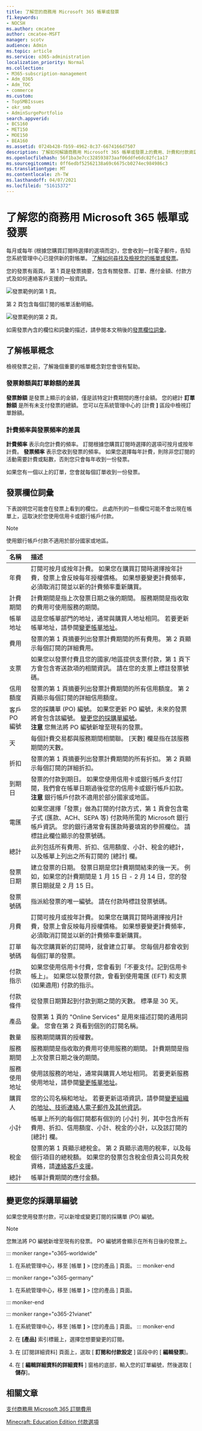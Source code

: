 ```yaml
---
title: 了解您的商務用 Microsoft 365 帳單或發票
f1.keywords:
- NOCSH
ms.author: cmcatee
author: cmcatee-MSFT
manager: scotv
audience: Admin
ms.topic: article
ms.service: o365-administration
localization_priority: Normal
ms.collection:
- M365-subscription-management
- Adm_O365
- Adm_TOC
- commerce
ms.custom:
- TopSMBIssues
- okr_smb
- AdminSurgePortfolio
search.appverid:
- BCS160
- MET150
- MOE150
- BEA160
ms.assetid: 0724b428-fb59-4962-8c37-6674166d7507
description: 了解如何解讀商務用 Microsoft 365 帳單或發票上的費用、計費和付款資訊，以及如何變更採購單編號。
ms.openlocfilehash: 56f1ba3e7cc328593873aaf06ddfe6dc82fc1a17
ms.sourcegitcommit: 0ff6edbf52562138a69c6675cb0274ec984986c3
ms.translationtype: MT
ms.contentlocale: zh-TW
ms.lasthandoff: 04/07/2021
ms.locfileid: "51615372"
---
```

# <a name="understand-your-bill-or-invoice-for-microsoft-365-for-business"></a>了解您的商務用 Microsoft 365 帳單或發票

每月或每年 (根據您購買訂閱時選擇的選項而定)，您會收到一封電子郵件，告知您系統管理中心已提供新的對帳單。 [了解如何尋找及檢視您的帳單或發票](view-your-bill-or-invoice.md)。
  
您的發票有兩頁。 第 1 頁是發票摘要，包含有關發票、訂單、應付金額、付款方式及如何連絡客戶支援的一般資訊。
  
![發票範例的第 1 頁。](../../media/b2f2cf85-a005-4f8a-a7b7-bea231372025.png)
  
第 2 頁包含每個訂閱的帳單活動明細。
  
![發票範例的第 2 頁。](../../media/808195cb-b1d2-4492-a748-29671ccecdd2.png)
  
如需發票內含的欄位和詞彙的描述，請參閱本文稍後的[發票欄位詞彙](#invoice-field-glossary)。
  
## <a name="understand-billing-concepts"></a>了解帳單概念

檢視發票之前，了解幾個重要的帳單概念對您會很有幫助。
  
### <a name="invoice-balance-vs-order-balance"></a>發票餘額與訂單餘額的差異

 **發票餘額** 是發票上顯示的金額，僅是該特定計費期間的應付金額。 您的總計 **訂單餘額** 是所有未支付發票的總額。 您可以在系統管理中心的 [計費 **]** 區段中檢視訂單餘額。
  
### <a name="billing-frequency-vs-invoice-frequency"></a>計費頻率與發票頻率的差異

 **計費頻率** 表示向您計費的頻率。 訂閱根據您購買訂閱時選擇的選項可按月或按年計費。 **發票頻率** 表示您收到發票的頻率。 如果您選擇每年計費，則除非您訂閱的活動需要計費或點數，否則您只會每年收到一份發票。
  
如果您有一個以上的訂單，您會就每個訂單收到一份發票。
  
## <a name="invoice-field-glossary"></a>發票欄位詞彙

下表說明您可能會在發票上看到的欄位。 此處所列的一些欄位可能不會出現在帳單上，這取決於您使用信用卡或銀行帳戶付款。
  
> [!NOTE]
> 使用銀行帳戶付款不適用於部分國家或地區。
  
|**名稱**|**描述**|
|:-----|:-----|
|年費|訂閱可按月或按年計費。 如果您在購買訂閱時選擇按年計費，發票上會反映每年授權價格。 如果想要變更計費頻率，必須取消訂閱並以新的計費頻率重新購買。|
|計費期間|計費期間是指上次發票日期之後的期間。 服務期間是指收取的費用可使用服務的期間。|
|帳單地址|這是您帳單部門的地址，通常與購買人地址相同。 若要更新帳單地址，請參閱[變更帳單地址](change-your-billing-addresses.md)。|
|費用|發票的第 1 頁摘要列出發票計費期間的所有費用。 第 2 頁顯示每個訂閱的詳細費用。|
|支票|如果您以發票付費且您的國家/地區提供支票付款，第 1 頁下方會包含寄送款項的相關資訊。 請在您的支票上標註發票號碼。|
|信用額度|發票的第 1 頁摘要列出發票計費期間的所有信用額度。 第 2 頁顯示每個訂閱的詳細信用額度。|
|客戶 PO 編號|您的採購單 (PO) 編號。 如果您更新 PO 編號，未來的發票將會包含該編號。 [變更您的採購單編號](#change-your-purchase-order-number)。 <br/> **注意** 您無法將 PO 編號新增至現有的發票。           |
|天|每個計費交易都與服務期間相關聯。 [天數] 欄是指在該服務期間的天數。|
|折扣|發票的第 1 頁摘要列出發票計費期間的所有折扣。 第 2 頁顯示每個訂閱的詳細折扣。|
|到期日|發票的付款到期日。 如果您使用信用卡或銀行帳戶支付訂閱，我們會在帳單日期過後從您的信用卡或銀行帳戶扣款。 <br/> **注意** 銀行帳戶付款不適用於部分國家或地區。           |
|電匯|如果您選擇「發票」做為訂閱的付款方式，第 1 頁會包含電子式 (匯款、ACH、SEPA 等) 付款時所需的 Microsoft 銀行帳戶資訊。 您的銀行通常會有匯款時要填寫的參照欄位。 請標註此欄位顯示的發票號碼。|
|總計|此列包括所有費用、折扣、信用額度、小計、稅金的總計，以及帳單上列出之所有訂閱的 [總計] 欄。|
|發票日期|建立發票的日期。 發票日期是您計費期間結束的後一天。 例如，如果您的計費期間是 1 月 15 日 - 2 月 14 日，您的發票日期就是 2 月 15 日。|
|發票號碼|指派給發票的唯一編號。 請在付款時標註發票號碼。|
|月費|訂閱可按月或按年計費。 如果您在購買訂閱時選擇按月計費，發票上會反映每月授權價格。 如果想要變更計費頻率，必須取消訂閱並以新的計費頻率重新購買。|
|訂單號碼|每次您購買新的訂閱時，就會建立訂單。 您每個月都會收到每個訂單的發票。|
|付款指示|如果您使用信用卡付費，您會看到「不要支付。記到信用卡帳上」。 如果您以發票付款，會看到使用電匯 (EFT) 和支票 (如果適用) 付款的指示。|
|付款條件|從發票日期算起到付款到期之間的天數。 標準是 30 天。|
|產品|發票第 1 頁的 "Online Services" 是用來描述訂閱的通用詞彙。 您會在第 2 頁看到個別的訂閱名稱。|
|數量|服務期間購買的授權數。|
|服務期間|服務期間是指收取的費用可使用服務的期間。 計費期間是指上次發票日期之後的期間。|
|服務使用地址|使用該服務的地址，通常與購買人地址相同。 若要更新服務使用地址，請參閱[變更帳單地址](change-your-billing-addresses.md)。|
|購買人|您的公司名稱和地址。 若要更新這項資訊，請參閱[變更組織的地址、技術連絡人電子郵件及其他資訊](../../admin/manage/change-address-contact-and-more.md)。|
|小計|帳單上所列的每個訂閱都有個別的 [小計] 列，其中包含所有費用、折扣、信用額度、小計、稅金的小計，以及該訂閱的 [總計] 欄。|
|稅金|發票的第 1 頁顯示總稅金。 第 2 頁顯示適用的稅率，以及每個行項目的總稅額。 如果您的發票包含稅金但貴公司具免稅資格，請[連絡客戶支援](../../admin/contact-support-for-business-products.md)。|
|總計|帳單計費期間的應付金額。|

## <a name="change-your-purchase-order-number"></a>變更您的採購單編號

如果您使用發票付款，可以新增或變更訂閱的採購單 (PO) 編號。
  
> [!NOTE]
> 您無法將 PO 編號新增至現有的發票。 PO 編號將會顯示在所有日後的發票上。

::: moniker range="o365-worldwide"

1. 在系統管理中心，移至 [帳單 **]** \> [您的產品 <a href="https://go.microsoft.com/fwlink/p/?linkid=842054" target="_blank">]</a> 頁面。
::: moniker-end

::: moniker range="o365-germany"

1. 在系統管理中心，移至 [帳單 **]** \> [您的產品 <a href="https://go.microsoft.com/fwlink/p/?linkid=847745" target="_blank">]</a> 頁面。

::: moniker-end

::: moniker range="o365-21vianet"

1. 在系統管理中心，移至 [帳單 **]** \> [您的產品 <a href="https://go.microsoft.com/fwlink/p/?linkid=850626" target="_blank">]</a> 頁面。
::: moniker-end

1. 在 **[產品]** 索引標籤上，選擇您想要變更的訂閱。

1. 在 [訂閱詳細資料] 頁面上，選取 [ **訂閱和付款設定** ] 區段中的 [ **編輯發票**]。 

1. 在 [ **編輯詳細資料的詳細資料** ] 窗格的底部，輸入您的訂單編號，然後選取 [ **儲存**]。

## <a name="related-articles"></a>相關文章

[支付商務用 Microsoft 365 訂閱費用](pay-for-your-subscription.md)

[Minecraft: Education Edition 付款選項](/education/windows/school-get-minecraft)
